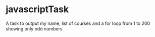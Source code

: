 # javascriptTask
A task to output my name, list of courses and a for loop from 1 to 200 showing only odd numbers 
